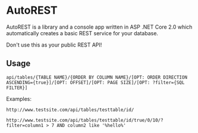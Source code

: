 # AutoREST

AutoREST is a library and a console app written in ASP .NET Core 2.0 which automatically creates a basic REST service for your database. 

Don't use this as your public REST API!

## Usage

```url
api/tables/{TABLE NAME}/{ORDER BY COLUMN NAME}/[OPT: ORDER DIRECTION ASCENDING={true}]/[OPT: OFFSET]/[OPT: PAGE SIZE]/[OPT: ?filter={SQL FILTER}]
```

Examples:

```url
http://www.testsite.com/api/tables/testtable/id/

http://www.testsite.com/api/tables/testtable/id/true/0/10/?filter=column1 > 7 AND column2 like '%hello%'
```